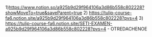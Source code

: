 1)https://www.notion.so/a925b9d29f964106a3d86b558c802228?showMoveTo=true&saveParent=true
2) https://tulip-course-fa6.notion.site/a925b9d29f964106a3d86b558c802228?pvs=4
3) https://tulip-course-fa6.notion.site/SETI-EXAMEN-a925b9d29f964106a3d86b558c802228?pvs=4 - OTREDACHENOE
